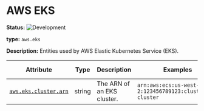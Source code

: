 <!--- Hugo front matter used to generate the website version of this page:
linkTitle: EKS
--->

# AWS EKS

<!-- semconv entity.aws.eks -->
<!-- NOTE: THIS TEXT IS AUTOGENERATED. DO NOT EDIT BY HAND. -->
<!-- see templates/registry/markdown/snippet.md.j2 -->
<!-- prettier-ignore-start -->
<!-- markdownlint-capture -->
<!-- markdownlint-disable -->

**Status:** ![Development](https://img.shields.io/badge/-development-blue)

**type:** `aws.eks`

**Description:** Entities used by AWS Elastic Kubernetes Service (EKS).

| Attribute  | Type | Description  | Examples  | [Requirement Level](https://opentelemetry.io/docs/specs/semconv/general/attribute-requirement-level/) | Stability | Role |
|---|---|---|---|---|---|---|
| [`aws.eks.cluster.arn`](/docs/registry/attributes/aws.md) | string | The ARN of an EKS cluster. | `arn:aws:ecs:us-west-2:123456789123:cluster/my-cluster` | `Recommended` | ![Development](https://img.shields.io/badge/-development-blue) | |

<!-- markdownlint-restore -->
<!-- prettier-ignore-end -->
<!-- END AUTOGENERATED TEXT -->
<!-- endsemconv -->
